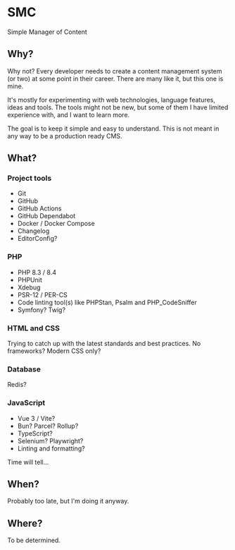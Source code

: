 # SMC
Simple Manager of Content

## Why?

Why not? Every developer needs to create a content management system (or two) at some point in their career.
There are many like it, but this one is mine.

It's mostly for experimenting with web technologies, language features, ideas and tools.
The tools might not be new, but some of them I have limited experience with, and I want to learn more.

The goal is to keep it simple and easy to understand.
This is not meant in any way to be a production ready CMS.

## What?

### Project tools

- Git
- GitHub
- GitHub Actions
- GitHub Dependabot
- Docker / Docker Compose
- Changelog
- EditorConfig?

### PHP

- PHP 8.3 / 8.4
- PHPUnit
- Xdebug
- PSR-12 / PER-CS
- Code linting tool(s) like PHPStan, Psalm and PHP_CodeSniffer
- Symfony? Twig?

### HTML and CSS

Trying to catch up with the latest standards and best practices.
No frameworks? Modern CSS only?

### Database

Redis?

### JavaScript

- Vue 3 / Vite?
- Bun? Parcel? Rollup?
- TypeScript?
- Selenium? Playwright?
- Linting and formatting?

Time will tell...

## When?

Probably too late, but I'm doing it anyway.

## Where?

To be determined.
